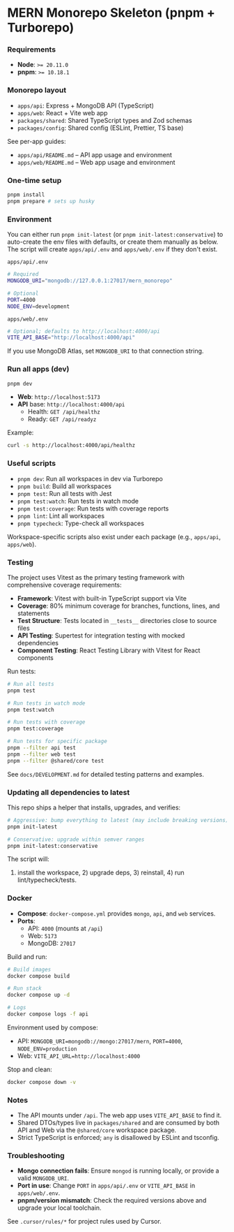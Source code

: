 # MERN Monorepo Skeleton (pnpm + Turborepo)

### Requirements

- **Node**: `>= 20.11.0`
- **pnpm**: `>= 10.18.1`

### Monorepo layout

- `apps/api`: Express + MongoDB API (TypeScript)
- `apps/web`: React + Vite web app
- `packages/shared`: Shared TypeScript types and Zod schemas
- `packages/config`: Shared config (ESLint, Prettier, TS base)

See per-app guides:

- `apps/api/README.md` – API app usage and environment
- `apps/web/README.md` – Web app usage and environment

### One‑time setup

```bash
pnpm install
pnpm prepare # sets up husky
```

### Environment

You can either run `pnpm init-latest` (or `pnpm init-latest:conservative`) to auto-create the env files with defaults, or create them manually as below. The script will create `apps/api/.env` and `apps/web/.env` if they don't exist.

`apps/api/.env`

```bash
# Required
MONGODB_URI="mongodb://127.0.0.1:27017/mern_monorepo"

# Optional
PORT=4000
NODE_ENV=development
```

`apps/web/.env`

```bash
# Optional; defaults to http://localhost:4000/api
VITE_API_BASE="http://localhost:4000/api"
```

If you use MongoDB Atlas, set `MONGODB_URI` to that connection string.

### Run all apps (dev)

```bash
pnpm dev
```

- **Web**: `http://localhost:5173`
- **API** base: `http://localhost:4000/api`
  - Health: `GET /api/healthz`
  - Ready: `GET /api/readyz`

Example:

```bash
curl -s http://localhost:4000/api/healthz
```

### Useful scripts

- `pnpm dev`: Run all workspaces in dev via Turborepo
- `pnpm build`: Build all workspaces
- `pnpm test`: Run all tests with Jest
- `pnpm test:watch`: Run tests in watch mode
- `pnpm test:coverage`: Run tests with coverage reports
- `pnpm lint`: Lint all workspaces
- `pnpm typecheck`: Type-check all workspaces

Workspace-specific scripts also exist under each package (e.g., `apps/api`, `apps/web`).

### Testing

The project uses Vitest as the primary testing framework with comprehensive coverage requirements:

- **Framework**: Vitest with built-in TypeScript support via Vite
- **Coverage**: 80% minimum coverage for branches, functions, lines, and statements
- **Test Structure**: Tests located in `__tests__` directories close to source files
- **API Testing**: Supertest for integration testing with mocked dependencies
- **Component Testing**: React Testing Library with Vitest for React components

Run tests:

```bash
# Run all tests
pnpm test

# Run tests in watch mode
pnpm test:watch

# Run tests with coverage
pnpm test:coverage

# Run tests for specific package
pnpm --filter api test
pnpm --filter web test
pnpm --filter @shared/core test
```

See `docs/DEVELOPMENT.md` for detailed testing patterns and examples.

### Updating all dependencies to latest

This repo ships a helper that installs, upgrades, and verifies:

```bash
# Aggressive: bump everything to latest (may include breaking versions)
pnpm init-latest

# Conservative: upgrade within semver ranges
pnpm init-latest:conservative
```

The script will:

1. install the workspace, 2) upgrade deps, 3) reinstall, 4) run lint/typecheck/tests.

### Docker

- **Compose**: `docker-compose.yml` provides `mongo`, `api`, and `web` services.
- **Ports**:
  - API: `4000` (mounts at `/api`)
  - Web: `5173`
  - MongoDB: `27017`

Build and run:

```bash
# Build images
docker compose build

# Run stack
docker compose up -d

# Logs
docker compose logs -f api
```

Environment used by compose:

- API: `MONGODB_URI=mongodb://mongo:27017/mern`, `PORT=4000`, `NODE_ENV=production`
- Web: `VITE_API_URL=http://localhost:4000`

Stop and clean:

```bash
docker compose down -v
```

### Notes

- The API mounts under `/api`. The web app uses `VITE_API_BASE` to find it.
- Shared DTOs/types live in `packages/shared` and are consumed by both API and Web via the `@shared/core` workspace package.
- Strict TypeScript is enforced; `any` is disallowed by ESLint and tsconfig.

### Troubleshooting

- **Mongo connection fails**: Ensure `mongod` is running locally, or provide a valid `MONGODB_URI`.
- **Port in use**: Change `PORT` in `apps/api/.env` or `VITE_API_BASE` in `apps/web/.env`.
- **pnpm/version mismatch**: Check the required versions above and upgrade your local toolchain.

See `.cursor/rules/*` for project rules used by Cursor.
